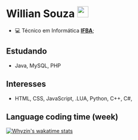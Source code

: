 
# Willian Souza <img src="https://raw.githubusercontent.com/iampavangandhi/iampavangandhi/master/gifs/Hi.gif" width="30px">

* 💻 Técnico em Informática **[IFBA](https://portal.ifba.edu.br/)**;

## Estudando
* Java, MySQL, PHP

## Interesses
* HTML, CSS, JavaScript, .LUA, Python, C++, C#,

## Language coding time (week)

[![Whyzin's wakatime stats](https://github-readme-stats.vercel.app/api/wakatime?username=@williansz&theme=dark)](https://github.com/anuraghazra/github-readme-stats)

